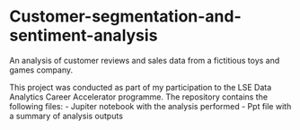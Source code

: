# Customer-segmentation-and-sentiment-analysis
An analysis of customer reviews and sales data from a fictitious toys and games company.

This project was conducted as part of my participation to the LSE Data Analytics Career Accelerator programme. The repository contains the following files:
    - Jupiter notebook with the analysis performed
    - Ppt file with a summary of analysis outputs
